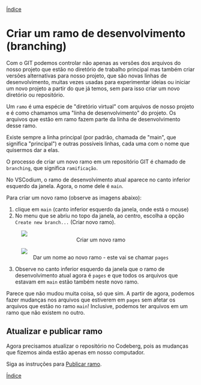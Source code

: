 [Índice](README.md)

# Criar um ramo de desenvolvimento (branching)

Com o GIT podemos controlar não apenas as versões dos arquivos do nosso projeto que estão no diretório de trabalho principal mas também criar versões alternativas para nosso projeto, que são novas linhas de desenvolvimento, muitas vezes usadas para experimentar ideias ou iniciar um novo projeto a partir do que já temos, sem para isso criar um novo diretório ou repositório. 

Um <code>ramo</code> é uma espécie de "diretório virtual" com arquivos de nosso projeto e é como chamamos uma "linha de desenvolvimento" do projeto. Os arquivos que estão em ramo fazem parte da linha de desenvolvimento desse ramo.

Existe sempre a linha principal (por padrão, chamada de "main", que significa "principal") e outras possíveis linhas, cada uma com o nome que quisermos dar a elas.

O processo de criar um novo ramo em um repositório GIT é chamado de <code>branching</code>, que significa <code>ramificação</code>.

No VSCodium, o ramo de desenvolvimento atual aparece no canto inferior esquerdo da janela. Agora, o nome dele é <code>main</code>.

Para criar um novo ramo (observe as imagens abaixo):

1. clique em <code>main</code> (canto inferior esquerdo da janela, onde está o mouse)
2. No menu que se abriu no topo da janela, ao centro, escolha a opção <code>Create new branch...</code> (Criar novo ramo).

<figure>
<img src="../img/vscodium-create-branch.png" />
<figcaption style = "text-align: center">Criar um novo ramo</figcaption>
</figure>

<figure>
<img src="../img/vscodium-create-new-branch-pages.png" />
<figcaption style = "text-align: center">Dar um nome ao novo ramo - este vai se chamar <code>pages</code></figcaption>
</figure>

3. Observe no canto inferior esquerdo da janela que o ramo de desenvolvimento atual agora é <code>pages</code> e que todos os arquivos que estavam em <code>main</code> estão também neste novo ramo.

Parece que não mudou muita coisa, só que sim. A partir de agora, podemos fazer mudanças nos arquivos que estiverem em <code>pages</code> sem afetar os arquivos que estão no ramo <code>main</code>! Inclusive, podemos ter arquivos em um ramo que não existem no outro. 


## Atualizar e publicar ramo

Agora precisamos atualizar o repositório no Codeberg, pois as mudanças que fizemos ainda estão apenas em nosso computador.

Siga as instruções para [Publicar ramo](GIT-Publicar-ramo.md).

[Índice](README.md)